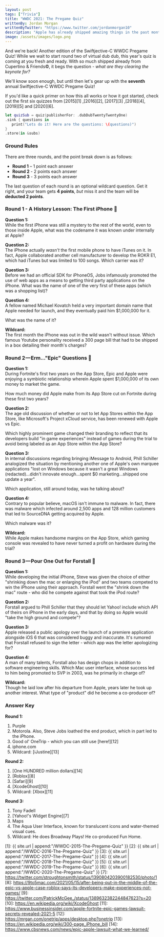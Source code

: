 ```yaml
---
layout: post
tags: ["Trivia"]
title: "WWDC 2021: The Pregame Quiz"
writtenBy: Jordan Morgan
writtenByTwitter: "https://www.twitter.com/jordanmorgan10"
description: "Apple has already shipped amazing things in the past month, so the floor is cleared. Let's gear up for a crazy dub dub with another official quiz!"
image: /assets/images/logo.png
---
```

And we're back! Another edition of the Swiftjective-C WWDC Pregame Quiz! While we wait to start round two of virtual dub dub, this year's quiz is coming at you fresh and ready. With so much shipped already from Cupertino & Friends©, it begs the question - _what are they clearing the keynote for?_

We'll know soon enough, but until then let's gear up with the **seventh** annual Swiftjective-C WWDC Pregame Quiz!

If you'd like a quick primer on how this all works or how it got started, check out the first six quizzes from [2015][1] ,[2016][2], [2017][3] ,[2018][4], [2019][5] and [2020][6].

```swift
let quizSub = quiz(publisherFor: .dubDubTwentyTwentyOne)
.sink { questions in 
   print("Lets do it! Here are the questions: \(questions)")
}
.store(in &subs)
```

### Ground Rules

There are three rounds, and the point break down is as follows:

* **Round 1** – 1 point each answer
* **Round 2** - 2 points each answer
* **Round 3** - 3 points each answer

The last question of each round is an optional wildcard question. Get it right, and your team gets **4** **points**, _but_ miss it and the team will be **deducted 2 points**.

### Round 1 - A History Lesson: The First iPhone 📱

**Question 1:** <br /> 
While the first iPhone was still a mystery to the rest of the world, even to those inside Apple, what was the codename it was known under internally at Apple?

**Question 2:** <br /> 
The iPhone actually _wasn't_ the first mobile phone to have iTunes on it. In fact, Apple collaborated another cell manufacturer to develop the ROKR E1, which had iTunes but was limited to 100 songs. Which carrier was it? 

**Question 3:** <br />
Before we had an official SDK for iPhoneOS, Jobs infamously promoted the use of web apps as a means to getting third party applications on the iPhone. What was the name of one of the very first of these apps (which was a shopping list)?

**Question 4:** <br />
A fellow named Michael Kovatch held a very important domain name that Apple needed for launch, and they eventually paid him $1,000,000 for it.

What was the name of it?

**Wildcard:**  
The first month the iPhone was out in the wild wasn't without issue. Which famous Youtube personality received a 300 page bill that had to be shipped in a box detailing their month's charges?

### Round 2 — Erm..."Epic" Questions 🙊

**Question 1:** <br />
During Fortnite's first two years on the App Store, Epic and Apple were enjoying a symbiotic relationship wherein Apple spent $1,000,000 of its own money to market the game.

How much money did Apple make from its App Store cut on Fortnite during these first two years?

**Question 2:**<br /> 
The age old discussion of whether or not to let App Stores within the App Store, like Microsoft's Project xCloud service, has been renewed with Apple vs Epic. 

Which highly prominent game changed their branding to reflect that its developers build "in game experiences" instead of games during the trial to avoid being labeled as an App Store within the App Store?

**Question 3:**<br />
In internal discussions regarding bringing iMessage to Android, Phill Schiller analogized the situation by mentioning another one of Apple's own marquee applications "lost on Windows because it wasn't a great Windows (redacted)...didn't innovate enough...spent $0 marketing...shipped one update a year".

Which application, still around today, was he talking about?

**Question 4:** <br />
Contrary to popular believe, macOS isn't immune to malware. In fact, there was malware which infected around 2,500 apps and 128 million customers that led to SourceDNA getting acquired by Apple. 

Which malware was it?

**Wildcard:**<br />
While Apple makes handsome margins on the App Store, which gaming console was revealed to have never turned a profit on hardware during the trial?

### Round 3 — Pour One Out for Forstall 🍻

**Question 1:** <br />
While developing the initial iPhone, Steve was given the choice of either "shrinking down the mac or enlarging the iPod" and two teams competed to win the iPhone using their approach. Forstall went the "shrink down the mac" route - who did he compete against that took the iPod route?

**Question 2:** <br />
Forstall argued to Phill Schiller that they should let Yahoo! include which API of theirs on iPhone in the early days, and that by doing so Apple would "take the high ground and compete"?

**Question 3:** <br />
Apple released a public apology over the launch of a premiere application alongside iOS 6 that was considered buggy and inaccurate. It's rumored that Forstall refused to sign the letter - which app was the letter apologizing for?

**Question 4:** <br />
A man of many talents, Forstall also has design chops in addition to software engineering skills. Which Mac user interface, whose success led to him being promoted to SVP in 2003, was he primarily in charge of?

**Wildcard:** <br />
Though he laid low after his departure from Apple, years later he took up another interest. What type of "product" did he become a co-producer of?

### Answer Key
<b>Round 1:</b>
1. Purple
2. Motorola. Also, Steve Jobs loathed the end product, which in part led to the iPhone.
3. Good ol' OneTrip - which you can still use [here!][12]
4. iphone.com
5. Wildcard: [iJustine][13]

<b>Round 2:</b>
1. [One HUNDRED million dollars][14]
2. [Roblox][8]
3. [Safari][9]
4. [XcodeGhost][10]
5. Wildcard: [Xbox][11]

<b>Round 3:</b>
1. Tony Fadell
2. [Yahoo!'s Widget Engine][7]
3. Maps
4. The Aqua User Interface, known for translucent icons and water-themed visual cues.
5. Wildcard: He does Broadway Plays! He co-produced Fun Home.

[1]: {{ site.url | append:"/WWDC-2015-The-Pregame-Quiz" }}
[2]: {{ site.url | append:"/WWDC-2016-The-Pregame-Quiz" }}
[3]: {{ site.url | append:"/WWDC-2017-The-Pregame-Quiz" }}
[4]: {{ site.url | append:"/WWDC-2018-The-Pregame-Quiz" }}
[5]: {{ site.url | append:"/WWDC-2019-The-Pregame-Quiz" }}
[6]: {{ site.url | append:"/WWDC-2020-The-Pregame-Quiz" }}
[7]: https://twitter.com/stroughtonsmith/status/1390804203900182530/photo/1
[8]: https://9to5mac.com/2021/05/15/after-being-put-in-the-middle-of-the-epic-vs-apple-case-roblox-says-its-developers-make-experiences-not-games/
[9]: https://twitter.com/PatrickMcGee_/status/1389632382244847623?s=20
[10]: https://en.wikipedia.org/wiki/XcodeGhost
[11]: https://www.businessinsider.com/apple-fortnite-epic-games-lawsuit-secrets-revealed-2021-5
[12]: https://mrgan.com/onetrip/apps/desktop.php?onetrip
[13]: https://en.wikipedia.org/wiki/300-page_iPhone_bill
[14]: https://www.cbsnews.com/news/epic-apple-lawsuit-what-we-learned/